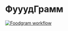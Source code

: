 
<h1>ФууудГрамм</h1>


[![Foodgram workflow](https://github.com/solydus/foodgram-project-react/actions/workflows/foodgram_workflow.yml/badge.svg)](https://github.com/solydus/foodgram-project-react/actions/workflows/foodgram_workflow.yml)
